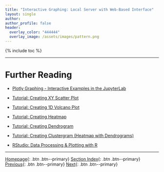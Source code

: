 ```yaml
---
title: "Interactive Graphing: Local Server with Web-Based Interface"
layout: single
author:
author_profile: false
header:
  overlay_color: "444444"
  overlay_image: /assets/images/pattern.png
---
```


{% include toc %}









___
# Further Reading
* [Plotly Graphing - Interactive Examples in the JupyterLab](02B-3-plotly-examples-in-jupyterlab)
* [Tutorial: Creating XY Scatter Plot](02B-4-plotly-tutorial-scatter-plot)
* [Tutorial: Creating 1D Volcano Plot](02B-5-plotly-tutorial-volcano-plot)
* [Tutorial: Creating Heatmap](02B-6-plotly-tutorial-heatmap-plot)
* [Tutorial: Creating Dendrogram](02B-7-plotly-tutorial-dendrogram-plot)
* [Tutorial: Creating Clustergram (Heatmap with Dendrograms)](02B-8-plotly-tutorial-clustergram-plot)

* [RStudio: Data Processing & Plotting with R](02C-0-graphing-with-rstudio)

___

[Homepage](../index.md){: .btn  .btn--primary}
[Section Index](00-DataVisualization-LandingPage){: .btn  .btn--primary}
[Previous](02B-2-intro-to-dash-widgets){: .btn  .btn--primary}
[Next](02B-3-plotly-examples-in-jupyterlab){: .btn  .btn--primary}
